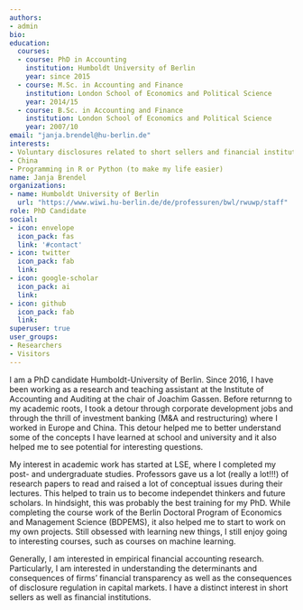 ```yaml
---
authors:
- admin
bio: 
education:
  courses:
  - course: PhD in Accounting
    institution: Humboldt University of Berlin
    year: since 2015
  - course: M.Sc. in Accounting and Finance
    institution: London School of Economics and Political Science
    year: 2014/15
  - course: B.Sc. in Accounting and Finance
    institution: London School of Economics and Political Science
    year: 2007/10
email: "janja.brendel@hu-berlin.de"
interests:
- Voluntary disclosures related to short sellers and financial institutions
- China
- Programming in R or Python (to make my life easier)
name: Janja Brendel
organizations:
- name: Humboldt University of Berlin
  url: "https://www.wiwi.hu-berlin.de/de/professuren/bwl/rwuwp/staff"
role: PhD Candidate
social:
- icon: envelope
  icon_pack: fas
  link: '#contact'
- icon: twitter
  icon_pack: fab
  link: 
- icon: google-scholar
  icon_pack: ai
  link: 
- icon: github
  icon_pack: fab
  link: 
superuser: true
user_groups:
- Researchers
- Visitors
---
```


I am a PhD candidate Humboldt-University of Berlin. Since 2016, I have been working as a research and teaching assistant at the Institute of Accounting and Auditing at the chair of Joachim Gassen. Before returnng to my academic roots, I took a detour through corporate development jobs and through the thrill of investment banking (M&A and restructuring) where I worked in Europe and China. This detour helped me to better understand some of the concepts I have learned at school and university and it also helped me to see potential for interesting questions.

My interest in academic work has started at LSE, where I completed my post- and undergraduate studies. Professors gave us a lot (really  a lot!!!) of research papers to read and raised a lot of conceptual issues during their lectures. This helped to train us to become independet thinkers and future scholars. In hindsight, this was probably the best training for my PhD. While completing the course work of the Berlin Doctoral Program of Economics and Management Science (BDPEMS), it also helped me to start to work on my own projects. Still obsessed with learning new things, I still enjoy going to interesting courses, such as courses on machine learning. 

Generally, I am interested in empirical financial accounting research. Particularly, I am interested in understanding the determinants and consequences of firms’ financial transparency as well as the consequences of disclosure regulation in capital markets. I have a distinct interest in short sellers as well as financial institutions.
